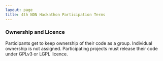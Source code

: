 ```yaml
---
layout: page
title: 4th NDN Hackathon Participation Terms
---
```


### Ownership and Licence

Participants get to keep ownership of their code as a group. Individual ownership is not assigned.
Participating projects must release their code under GPLv3 or LGPL licence.

